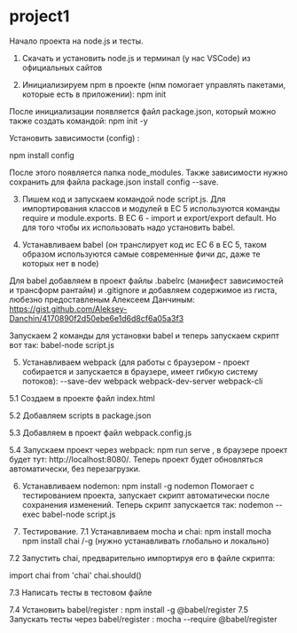# project1

Начало проекта на node.js и тесты.

1. Скачать и установить node.js и терминал (у нас VSCode) из официальных сайтов

2. Инициализируем npm в проекте (нпм помогает управлять пакетами, которые есть в приложении):
npm init

После инициализации появляется файл package.json, который можно также создать командой:
npm init -y

Установить зависимости (config) :

npm install config

После этого появляется папка node_modules. Также зависимости нужно сохранить для файла package.json install config --save.

3. Пишем код и запускаем командой node script.js.
Для импортирования классов и модулей в ЕС 5 используются команды require и module.exports. В ЕС 6 - import и export/export default.
Но для того чтобы их использовать надо установить babel.

4. Устанавливаем babel (он транслирует код ис ЕС 6 в ЕС 5, таком образом используются самые современные фичи дс, даже те которых нет в node)

Для babel добавляем в проект файлы .babelrc (манифест зависимостей и трансформ рантайм)  и .gitignore и добавляем содержимое из гиста, любезно предоставленым Алексеем Данчиным:
https://gist.github.com/Aleksey-Danchin/4170890f2d50ebe6e1d6d8cf6a05a3f3

Запускаем 2 команды для установки babel и теперь запускаем скрипт вот так: babel-node script.js

5. Устанавливаем webpack (для работы с браузером - проект собирается и запускается в браузере, имеет гибкую систему потоков):
--save-dev webpack webpack-dev-server webpack-cli

5.1 Создаем в проекте файл index.html

5.2 Добавляем scripts в package.json

5.3 Добавляем в проект файл webpack.config.js

5.4 Запускаем проект через webpack: npm run serve , в браузере проект будет тут: http://localhost:8080/. Теперь проект будет обновляться автоматически, без перезагрузки.

6. Устанавливаем nodemon:  npm install -g nodemon
Помогает с тестированием проекта, запускает скрипт автоматически после сохранения изменений. Теперь скрипт запускается так:
nodemon --exec babel-node script.js

7. Тестирование.
7.1 Устанавливаем mocha и chai:
npm install mocha
npm install chai /-g (нужно устанавливать глобально и локально)

7.2 Запустить chai, предварительно импортируя его в файле скрипта:

import chai from 'chai'
chai.should()

7.3 Написать тесты в тестовом файле

7.4 Установить babel/register :
npm install -g @babel/register
7.5 Запускать тесты через babel/register : mocha --require @babel/register
